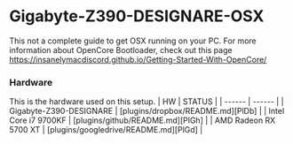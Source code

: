# Gigabyte-Z390-DESIGNARE-OSX

This not a complete guide to get OSX running on your PC.
For more information about OpenCore Bootloader, check out this page
https://insanelymacdiscord.github.io/Getting-Started-With-OpenCore/

### Hardware
This is the hardware used on this setup.
| HW | STATUS |
| ------ | ------ |
| Gigabyte-Z390-DESIGNARE | [plugins/dropbox/README.md][PlDb] |
| Intel Core i7 9700KF | [plugins/github/README.md][PlGh] |
| AMD Radeon RX 5700 XT | [plugins/googledrive/README.md][PlGd] |
